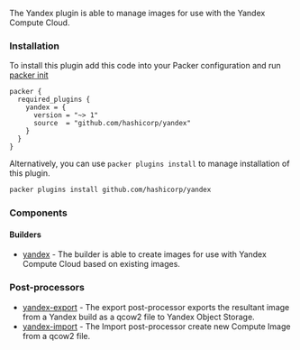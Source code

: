 The Yandex plugin is able to manage images for use with the Yandex Compute Cloud.

### Installation
To install this plugin add this code into your Packer configuration and run [packer init](/packer/docs/commands/init)

```hcl
packer {
  required_plugins {
    yandex = {
      version = "~> 1"
      source  = "github.com/hashicorp/yandex"
    }
  }
}
```

Alternatively, you can use `packer plugins install` to manage installation of this plugin.

```sh
packer plugins install github.com/hashicorp/yandex
```

### Components
#### Builders

- [yandex](/docs/builders/builder-name.mdx) - The builder is able to create images for use with Yandex Compute Cloud based on existing images.

### Post-processors

- [yandex-export](/packer/integration/BrandonRomano/yandex/latest/components/post-processor/yandex-export) - The export post-processor exports the resultant image from a Yandex 
  build as a qcow2 file to Yandex Object Storage.
- [yandex-import](/packer/integration/BrandonRomano/yandex/latest/components/post-processor/yandex-import) - The Import post-processor create new Compute Image from a qcow2 file.


